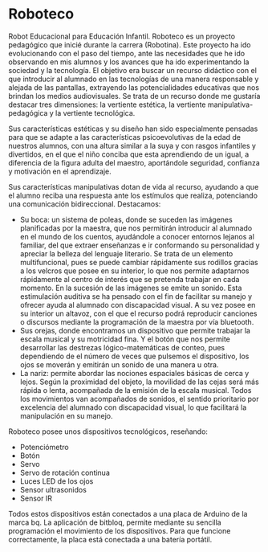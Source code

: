 # Roboteco
Robot Educacional para Educación Infantil.
Roboteco es un proyecto pedagógico que inicié durante la carrera (Robotina). Este proyecto ha ido evolucionando con el paso del tiempo, ante las necesidades que he ido observando en mis alumnos y los avances que ha ido experimentando la sociedad y la tecnología. 
El objetivo era buscar un recurso didáctico con el que introducir al alumnado en las tecnologías de una manera responsable y alejada de las pantallas, extrayendo las potencialidades educativas que nos brindan los medios audiovisuales.
Se trata de un recurso donde me gustaría destacar tres dimensiones: la vertiente estética, la vertiente manipulativa-pedagógica y la vertiente tecnológica.

Sus características estéticas y su diseño han sido especialmente pensadas para que se adapte a las características psicoevolutivas de la edad de nuestros alumnos, con una altura similar a la suya y con rasgos infantiles y divertidos, en el que el niño conciba que esta aprendiendo de un igual, a diferencia de la figura adulta del maestro, aportándole seguridad, confianza y motivación en el aprendizaje.

Sus características manipulativas dotan de vida al recurso, ayudando a que el alumno reciba una respuesta ante los estímulos que realiza, potenciando una comunicación bidireccional. Destacamos:
-	Su boca: un sistema de poleas, donde se suceden las imágenes planificadas por la maestra, que nos permitirán introducir al alumnado en el mundo de los cuentos, ayudándole a conocer entornos lejanos al familiar, del que extraer enseñanzas e ir conformando su personalidad y apreciar la belleza del lenguaje literario. Se trata de un elemento multifuncional, pues se puede cambiar rápidamente sus rodillos gracias a los velcros que posee en su interior, lo que nos permite adaptarnos rápidamente al centro de interés que se pretenda trabajar en cada momento.
En la sucesión de las imágenes se emite un sonido. Esta estimulación auditiva se ha pensado con el fin de facilitar su manejo y ofrecer ayuda al alumnado con discapacidad visual.
A su vez posee en su interior un altavoz, con el que el recurso podrá reproducir canciones o discursos mediante la programación de la maestra por vía bluetooth.
-	Sus orejas, donde encontramos un dispositivo que permite trabajar la escala musical y su motricidad fina. Y el botón que nos permite desarrollar las destrezas lógico-matemáticas de conteo, pues dependiendo de el número de veces que pulsemos el dispositivo, los ojos se moverán y emitirán un sonido de una manera u otra.
-	La nariz: permite abordar las nociones espaciales básicas de cerca y lejos. Según la proximidad del objeto, la movilidad de las cejas será más rápida o lenta, acompañada de la emisión de la escala musical.
Todos los movimientos van acompañados de sonidos, el sentido prioritario por excelencia del alumnado con discapacidad visual, lo que facilitará la manipulación en su manejo.

Roboteco posee unos dispositivos tecnológicos, reseñando:
-	Potenciómetro
-	Botón 
-	Servo
-	Servo de rotación continua
-	Luces LED de los ojos
-	Sensor ultrasonidos
-	Sensor IR

Todos estos dispositivos están conectados a una placa de Arduino de la marca bq. La aplicación de bitbloq, permite mediante su sencilla programación el movimiento de los dispositivos.
Para que funcione correctamente, la placa está conectada a una batería portátil.
